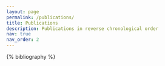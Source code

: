 ```yaml
---
layout: page
permalink: /publications/
title: Publications
description: Publications in reverse chronological order
nav: true
nav_order: 2
---
```


<!-- _pages/publications.md -->
<div class="publications">

{% bibliography %}

</div>